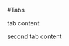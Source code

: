 #Tabs

<!--
type: tab
titles: First Tab, Second Tab
-->

tab content

<!--
type: tab
-->

second tab content

<!-- type: tab-end -->
